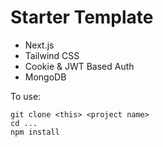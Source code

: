 # Starter Template

- Next.js
- Tailwind CSS
- Cookie & JWT Based Auth
- MongoDB

To use:

```
git clone <this> <project name>
cd ...
npm install
```
